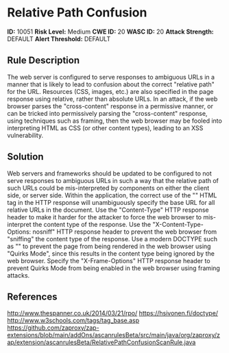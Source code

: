 
# Relative Path Confusion

**ID:** 10051
**Risk Level:** Medium
**CWE ID:** 20
**WASC ID:** 20
**Attack Strength:** DEFAULT
**Alert Threshold:** DEFAULT

## Rule Description
The web server is configured to serve responses to ambiguous URLs in a manner that is likely to lead to confusion about the correct "relative path" for the URL. Resources (CSS, images, etc.) are also specified in the page response using relative, rather than absolute URLs. In an attack, if the web browser parses the "cross-content" response in a permissive manner, or can be tricked into permissively parsing the "cross-content" response, using techniques such as framing, then the web browser may be fooled into interpreting HTML as CSS (or other content types), leading to an XSS vulnerability.

## Solution
Web servers and frameworks should be updated to be configured to not serve responses to ambiguous URLs in such a way that the relative path of such URLs could be mis-interpreted by components on either the client side, or server side. Within the application, the correct use of the "<base>" HTML tag in the HTTP response will unambiguously specify the base URL for all relative URLs in the document. Use the "Content-Type" HTTP response header to make it harder for the attacker to force the web browser to mis-interpret the content type of the response. Use the "X-Content-Type-Options: nosniff" HTTP response header to prevent the web browser from "sniffing" the content type of the response. Use a modern DOCTYPE such as "<!doctype html>" to prevent the page from being rendered in the web browser using "Quirks Mode", since this results in the content type being ignored by the web browser. Specify the "X-Frame-Options" HTTP response header to prevent Quirks Mode from being enabled in the web browser using framing attacks. 

## References
http://www.thespanner.co.uk/2014/03/21/rpo/
https://hsivonen.fi/doctype/
http://www.w3schools.com/tags/tag_base.asp
https://github.com/zaproxy/zap-extensions/blob/main/addOns/ascanrulesBeta/src/main/java/org/zaproxy/zap/extension/ascanrulesBeta/RelativePathConfusionScanRule.java
